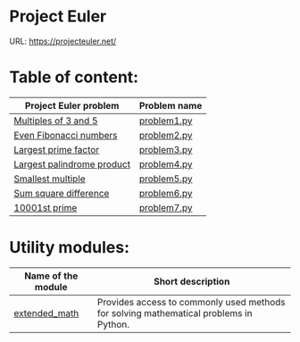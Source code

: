 # Project Euler
URL: https://projecteuler.net/

# Table of content:
Project Euler problem | Problem name
--------------------- | -------------
[Multiples of 3 and 5](https://projecteuler.net/problem=1) | [problem1.py](https://github.com/marjev/project-euler-pythonic-way/blob/master/problems/problem1.py)
[Even Fibonacci numbers](https://projecteuler.net/problem=2) | [problem2.py](https://github.com/marjev/project-euler-pythonic-way/blob/master/problems/problem2.py)
[Largest prime factor](https://projecteuler.net/problem=3) | [problem3.py](https://github.com/marjev/project-euler-pythonic-way/blob/master/problems/problem3.py)
[Largest palindrome product](https://projecteuler.net/problem=4) | [problem4.py](https://github.com/marjev/project-euler-pythonic-way/blob/master/problems/problem4.py)
[Smallest multiple](https://projecteuler.net/problem=5) | [problem5.py](https://github.com/marjev/project-euler-pythonic-way/blob/master/problems/problem5.py)
[Sum square difference](https://projecteuler.net/problem=6) | [problem6.py](https://github.com/marjev/project-euler-pythonic-way/blob/master/problems/problem6.py)
[10001st prime](https://projecteuler.net/problem=7) | [problem7.py](https://github.com/marjev/project-euler-pythonic-way/blob/master/problems/problem7.py)

# Utility modules:
Name of the module | Short description
------------------ | -------------
[extended_math](https://github.com/marjev/project-euler-pythonic-way/blob/master/problems/extended_math.py) | Provides access to commonly used methods for solving mathematical problems in Python.
